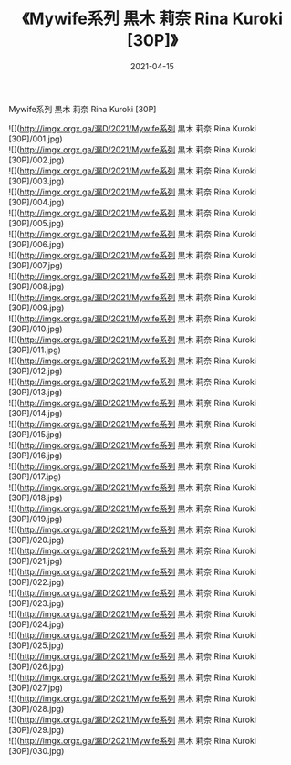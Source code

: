 ﻿---
layout: post
title:  《Mywife系列 黒木 莉奈 Rina Kuroki [30P]》
date:   2021-04-15
img: http://imgx.orgx.ga/漏D/2021/Mywife系列 黒木 莉奈 Rina Kuroki [30P]/000.jpg
categories: [美女, 清纯, 唯美]
---

Mywife系列 黒木 莉奈 Rina Kuroki [30P]

  ![](http://imgx.orgx.ga/漏D/2021/Mywife系列 黒木 莉奈 Rina Kuroki [30P]/001.jpg) <br> ![](http://imgx.orgx.ga/漏D/2021/Mywife系列 黒木 莉奈 Rina Kuroki [30P]/002.jpg) <br> ![](http://imgx.orgx.ga/漏D/2021/Mywife系列 黒木 莉奈 Rina Kuroki [30P]/003.jpg) <br> ![](http://imgx.orgx.ga/漏D/2021/Mywife系列 黒木 莉奈 Rina Kuroki [30P]/004.jpg) <br> ![](http://imgx.orgx.ga/漏D/2021/Mywife系列 黒木 莉奈 Rina Kuroki [30P]/005.jpg) <br> ![](http://imgx.orgx.ga/漏D/2021/Mywife系列 黒木 莉奈 Rina Kuroki [30P]/006.jpg) <br> ![](http://imgx.orgx.ga/漏D/2021/Mywife系列 黒木 莉奈 Rina Kuroki [30P]/007.jpg) <br> ![](http://imgx.orgx.ga/漏D/2021/Mywife系列 黒木 莉奈 Rina Kuroki [30P]/008.jpg) <br> ![](http://imgx.orgx.ga/漏D/2021/Mywife系列 黒木 莉奈 Rina Kuroki [30P]/009.jpg) <br> ![](http://imgx.orgx.ga/漏D/2021/Mywife系列 黒木 莉奈 Rina Kuroki [30P]/010.jpg) <br> ![](http://imgx.orgx.ga/漏D/2021/Mywife系列 黒木 莉奈 Rina Kuroki [30P]/011.jpg) <br> ![](http://imgx.orgx.ga/漏D/2021/Mywife系列 黒木 莉奈 Rina Kuroki [30P]/012.jpg) <br> ![](http://imgx.orgx.ga/漏D/2021/Mywife系列 黒木 莉奈 Rina Kuroki [30P]/013.jpg) <br> ![](http://imgx.orgx.ga/漏D/2021/Mywife系列 黒木 莉奈 Rina Kuroki [30P]/014.jpg) <br> ![](http://imgx.orgx.ga/漏D/2021/Mywife系列 黒木 莉奈 Rina Kuroki [30P]/015.jpg) <br> ![](http://imgx.orgx.ga/漏D/2021/Mywife系列 黒木 莉奈 Rina Kuroki [30P]/016.jpg) <br> ![](http://imgx.orgx.ga/漏D/2021/Mywife系列 黒木 莉奈 Rina Kuroki [30P]/017.jpg) <br> ![](http://imgx.orgx.ga/漏D/2021/Mywife系列 黒木 莉奈 Rina Kuroki [30P]/018.jpg) <br> ![](http://imgx.orgx.ga/漏D/2021/Mywife系列 黒木 莉奈 Rina Kuroki [30P]/019.jpg) <br> ![](http://imgx.orgx.ga/漏D/2021/Mywife系列 黒木 莉奈 Rina Kuroki [30P]/020.jpg) <br> ![](http://imgx.orgx.ga/漏D/2021/Mywife系列 黒木 莉奈 Rina Kuroki [30P]/021.jpg) <br> ![](http://imgx.orgx.ga/漏D/2021/Mywife系列 黒木 莉奈 Rina Kuroki [30P]/022.jpg) <br> ![](http://imgx.orgx.ga/漏D/2021/Mywife系列 黒木 莉奈 Rina Kuroki [30P]/023.jpg) <br> ![](http://imgx.orgx.ga/漏D/2021/Mywife系列 黒木 莉奈 Rina Kuroki [30P]/024.jpg) <br> ![](http://imgx.orgx.ga/漏D/2021/Mywife系列 黒木 莉奈 Rina Kuroki [30P]/025.jpg) <br> ![](http://imgx.orgx.ga/漏D/2021/Mywife系列 黒木 莉奈 Rina Kuroki [30P]/026.jpg) <br> ![](http://imgx.orgx.ga/漏D/2021/Mywife系列 黒木 莉奈 Rina Kuroki [30P]/027.jpg) <br> ![](http://imgx.orgx.ga/漏D/2021/Mywife系列 黒木 莉奈 Rina Kuroki [30P]/028.jpg) <br> ![](http://imgx.orgx.ga/漏D/2021/Mywife系列 黒木 莉奈 Rina Kuroki [30P]/029.jpg) <br> ![](http://imgx.orgx.ga/漏D/2021/Mywife系列 黒木 莉奈 Rina Kuroki [30P]/030.jpg) <br>